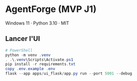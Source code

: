 # AgentForge (MVP J1)

Windows 11 · Python 3.10 · MIT

## Lancer l'UI
```powershell
# PowerShell
python -m venv .venv
. .\.venv\Scripts\Activate.ps1
pip install -r requirements.txt
copy .env.example .env
flask --app apps/ui_flask/app.py run --port 5001 --debug